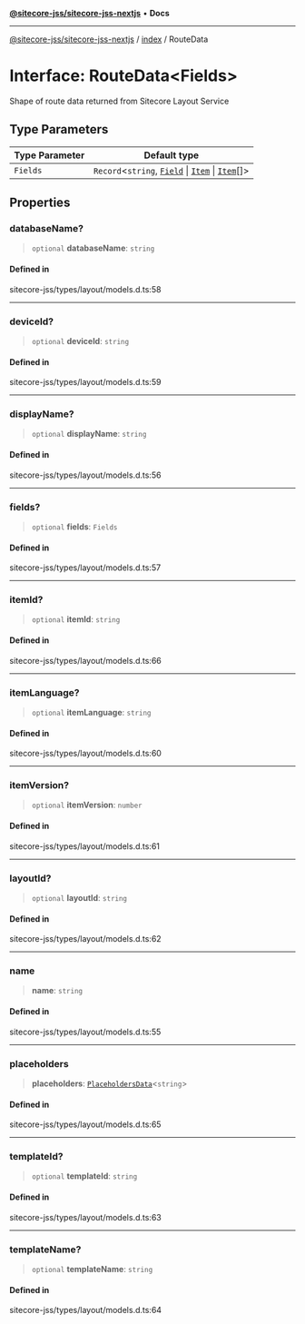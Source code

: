 [**@sitecore-jss/sitecore-jss-nextjs**](../../README.md) • **Docs**

***

[@sitecore-jss/sitecore-jss-nextjs](../../README.md) / [index](../README.md) / RouteData

# Interface: RouteData\<Fields\>

Shape of route data returned from Sitecore Layout Service

## Type Parameters

| Type Parameter | Default type |
| ------ | ------ |
| `Fields` | `Record`\<`string`, [`Field`](Field.md) \| [`Item`](Item.md) \| [`Item`](Item.md)[]\> |

## Properties

### databaseName?

> `optional` **databaseName**: `string`

#### Defined in

sitecore-jss/types/layout/models.d.ts:58

***

### deviceId?

> `optional` **deviceId**: `string`

#### Defined in

sitecore-jss/types/layout/models.d.ts:59

***

### displayName?

> `optional` **displayName**: `string`

#### Defined in

sitecore-jss/types/layout/models.d.ts:56

***

### fields?

> `optional` **fields**: `Fields`

#### Defined in

sitecore-jss/types/layout/models.d.ts:57

***

### itemId?

> `optional` **itemId**: `string`

#### Defined in

sitecore-jss/types/layout/models.d.ts:66

***

### itemLanguage?

> `optional` **itemLanguage**: `string`

#### Defined in

sitecore-jss/types/layout/models.d.ts:60

***

### itemVersion?

> `optional` **itemVersion**: `number`

#### Defined in

sitecore-jss/types/layout/models.d.ts:61

***

### layoutId?

> `optional` **layoutId**: `string`

#### Defined in

sitecore-jss/types/layout/models.d.ts:62

***

### name

> **name**: `string`

#### Defined in

sitecore-jss/types/layout/models.d.ts:55

***

### placeholders

> **placeholders**: [`PlaceholdersData`](../type-aliases/PlaceholdersData.md)\<`string`\>

#### Defined in

sitecore-jss/types/layout/models.d.ts:65

***

### templateId?

> `optional` **templateId**: `string`

#### Defined in

sitecore-jss/types/layout/models.d.ts:63

***

### templateName?

> `optional` **templateName**: `string`

#### Defined in

sitecore-jss/types/layout/models.d.ts:64
